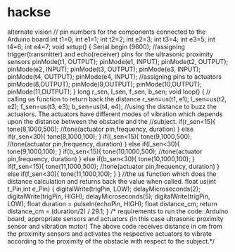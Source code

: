 # hackse
alternate vision
// pin numbers for the components connected to the Arduino board
int t1=0;
int e1=1;
int t2=2;
int e2=3;
int t3=4;
int e3=5;
int t4=6;
int e4=7;
void setup()
{
Serial.begin (9600);
//assigning trigger(transmitter) and echo(receiver) pins for the ultrasonic proximity sensors
pinMode(t1, OUTPUT);
pinMode(e1, INPUT);
pinMode(t2, OUTPUT);
pinMode(e2, INPUT);
pinMode(t3, OUTPUT);
pinMode(e3, INPUT);
pinMode(t4, OUTPUT);
pinMode(e4, INPUT);
//assigning pins to actuators
pinMode(8,OUTPUT);
pinMode(9,OUTPUT);
pinMode(10,OUTPUT);
pinMode(11,OUTPUT);
}
long r_sen, l_sen, f_sen, b_sen;
void loop() {
// calling us function to return back the distance
r_sen=us(t1, e1);
l_sen=us(t2, e2);
f_sen=us(t3, e3);
b_sen=us(t4, e4);
//using the distance to buzz the actuators. The actuators have different modes of vibration which depends upon the distance between the obstacle and the
//subject.
if(r_sen<15){
tone(8,1000,500); //tone(actuator pin,frequency, duration)
}
else if(r_sen<30){
tone(8,1000,100);
}
if(l_sen<15){
tone(9,1000,500); //tone(actuator pin,frequency, duration)
}
else if(l_sen<30){
tone(9,1000,100);
}
if(b_sen<15){
tone(10,1000,500); //tone(actuator pin,frequency, duration)
}
else if(b_sen<30){
tone(10,1000,100);
}
if(f_sen<15){
tone(11,1000,500); //tone(actuator pin,frequency, duration)
}
else if(f_sen<30){
tone(11,1000,100);
}
}
//the us function which does the distance calculation and returns back the value when called.
float us(int t_Pin,int e_Pin)
{
digitalWrite(trigPin, LOW);
delayMicroseconds(2);
digitalWrite(trigPin, HIGH);
delayMicroseconds(5);
digitalWrite(trigPin, LOW);
float duration = pulseIn(echoPin, HIGH);
float distance_cm;
return distance_cm = (duration/2) / 29.1;
}
/* requirements to run the code: Arduino board, appropriate sensors and actuators (in this case ultrasonic proximity sensor and vibration motor)
The above code receives distance in cm from the proximity sensors and activates the respective actuators to vibrate according to the proximity of the obstacle
with respect to the subject.*/
